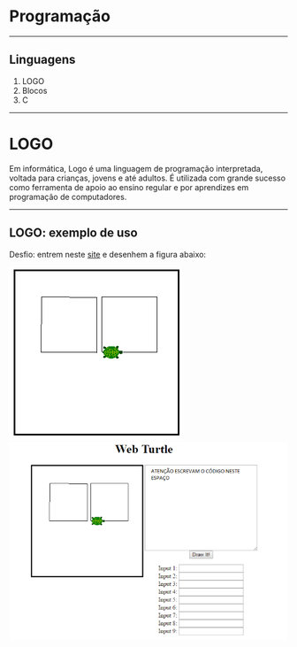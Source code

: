 # Programação

---

## Linguagens 
1. LOGO
1. Blocos
1. C

---

# LOGO

Em informática, Logo é uma linguagem de programação interpretada, voltada para crianças, jovens e até adultos. É utilizada com grande sucesso como ferramenta de apoio ao ensino regular e por aprendizes em programação de computadores.

---

## LOGO: exemplo de uso

Desfio: entrem neste [site](http://sonic.net/~nbs/webturtle/webturtle.cgi) e desenhem a figura abaixo:

![Turtle](images/turtle.png)
![Turtle](images/turtle2.png)

